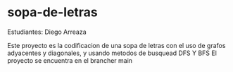 # sopa-de-letras
Estudiantes:
Diego Arreaza 

Este proyecto es la codificacion de una sopa de letras con el uso de grafos adyacentes y diagonales, y usando metodos de busquead DFS Y BFS
El proyecto se encuentra en el brancher main

